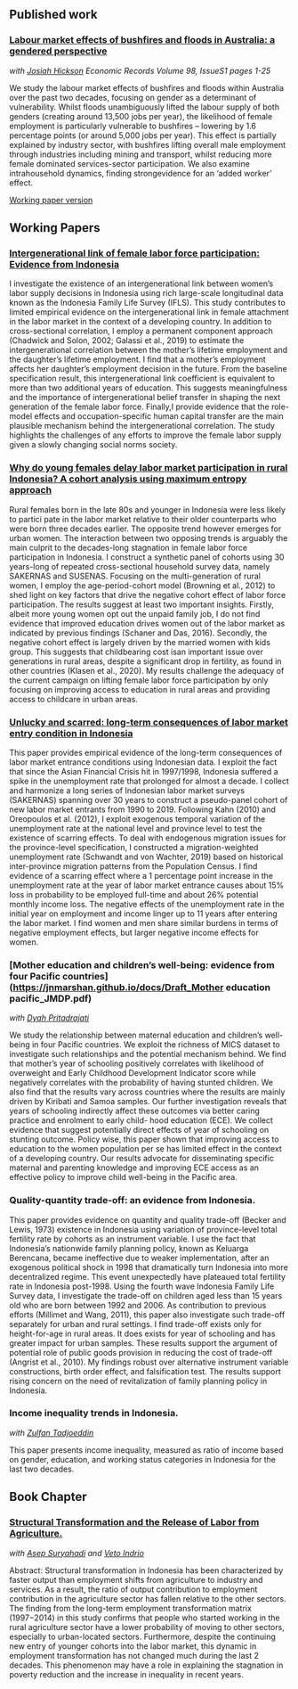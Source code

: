 ## Published work
### [Labour market effects of bushfires and floods in Australia: a gendered perspective](https://onlinelibrary.wiley.com/doi/full/10.1111/1475-4932.12688)
_with [Josiah Hickson](https://www.linkedin.com/in/josh-hickson-a36a4010a/?originalSubdomain=au)_
_Economic Records Volume 98, IssueS1 pages 1-25_

We study the labour market effects of bushfires and floods within Australia over the past two decades, focusing on gender as a determinant of vulnerability. Whilst floods unambiguously lifted the labour supply of both genders (creating around 13,500 jobs per year), the likelihood of female employment is particularly vulnerable to bushfires – lowering by 1.6 percentage points (or around 5,000 jobs per year). This effect is partially explained by industry sector, with bushfires lifting overall male employment through industries including mining and transport, whilst reducing more female dominated services-sector participation. We also examine intrahousehold dynamics, finding strongevidence for an ‘added worker’ effect.

[Working paper version](https://jnmarshan.github.io/docs/Compiled_Gendered_consequences_of_natural_disaster_Final_ER.pdf)

## Working Papers

### [Intergenerational link of female labor force participation: Evidence from Indonesia](https://jnmarshan.github.io/docs/chapter01_v1.pdf)

I investigate the existence of an intergenerational link between women’s labor supply decisions in Indonesia using rich large-scale longitudinal data known as the Indonesia Family Life Survey (IFLS). This study contributes to limited empirical evidence on the intergenerational link in female attachment in the labor market in the context of a developing country. In addition to cross-sectional correlation, I employ a permanent component approach (Chadwick and Solon, 2002; Galassi et al., 2019) to estimate the intergenerational correlation between the mother’s lifetime employment and the daughter’s lifetime employment. I find that a mother’s employment affects her daughter’s employment decision in the future. From the baseline specification result, this intergenerational link coefficient is equivalent to more than two additional years of education. This suggests meaningfulness and the importance of intergenerational belief transfer in shaping the next generation of the female labor force. Finally,I provide evidence that the role-model effects and occupation-specific human capital transfer are the main plausible mechanism behind the intergenerational correlation. The study highlights the challenges of any efforts to improve the female labor supply
given a slowly changing social norms society.

### [Why do young females delay labor market participation in rural Indonesia? A cohort analysis using maximum entropy approach](https://jnmarshan.github.io/docs/chapter02_v3.pdf)

Rural females born in the late 80s and younger in Indonesia were less likely to partici pate in the labor market relative to their older counterparts who were born three decades earlier. The opposite trend however emerges for urban women. The interaction between two opposing trends is arguably the main culprit to the decades-long stagnation in female labor force participation in Indonesia. I construct a synthetic panel of cohorts using 30 years-long of repeated cross-sectional household survey data, namely SAKERNAS and SUSENAS. Focusing on the multi-generation of rural women, I employ the age-period-cohort model (Browning et al., 2012) to shed light on key factors that drive the negative cohort effect of labor force participation. The results suggest at least two important insights. Firstly, albeit more young women opt out the unpaid family job, I do not find evidence that improved education drives women out of the labor market as indicated by previous findings (Schaner and Das, 2016). Secondly, the negative cohort effect is largely driven by the married women with kids group. This suggests that childbearing cost isan important issue over generations in rural areas, despite a significant drop in fertility, as found in other countries (Klasen et al., 2020). My results challenge the adequacy of the current campaign on lifting female labor force participation by only focusing on improving access to education in rural areas and providing access to childcare in urban areas.

### [Unlucky and scarred: long-term consequences of labor market entry condition in Indonesia](https://jnmarshan.github.io/docs/chapter03_v1.pdf)

This paper provides empirical evidence of the long-term consequences of labor market entrance conditions using Indonesian data. I exploit the fact that since the Asian Financial Crisis hit in 1997/1998, Indonesia suffered a spike in the unemployment rate that prolonged for almost a decade. I collect and harmonize a long series of Indonesian labor market surveys (SAKERNAS) spanning over 30 years to construct a pseudo-panel cohort of new labor market entrants from 1990 to 2019. Following Kahn (2010) and Oreopoulos et al. (2012), I exploit exogenous temporal variation of the unemployment rate at the national level and province level to test the existence of scarring effects. To deal with endogenous migration issues for the province-level specification, I constructed a migration-weighted unemployment rate (Schwandt and von Wachter, 2019) based on historical inter-province migration patterns from the Population Census. I find evidence of a scarring effect where a 1 percentage point increase in the unemployment rate at the year of labor market entrance causes about 15% loss in probability to be employed full-time and about 26% potential monthly income loss. The negative effects of the unemployment rate in the initial year on employment and income linger up to 11 years after entering the labor market. I find women and men share similar burdens in terms of negative employment effects, but larger negative income effects for women.

### [Mother education and children’s well-being: evidence from four Pacific countries](https://jnmarshan.github.io/docs/Draft_Mother education pacific_JMDP.pdf)
_with [Dyah Pritadrajati](https://crawford.anu.edu.au/people/phd/dyah-pritadrajati)_

We study the relationship between maternal education and children’s well-being in four Pacific countries. We exploit the richness of MICS dataset to investigate such relationships and the potential mechanism behind. We find that mother’s year of schooling positively correlates with likelihood of overweight and Early Childhood Development Indicator score while negatively correlates with the probability of having stunted children. We also find that the results vary across countries where the results are mainly driven by Kiribati and Samoa samples. Our further investigation reveals that years of schooling indirectly affect these outcomes via better caring practice and enrolment to early child- hood education (ECE). We collect evidence that suggest potentially direct effects of year of schooling on stunting outcome. Policy wise, this paper shown that improving access to education to the women population per se has limited effect in the context of a developing country. Our results advocate for disseminating specific maternal and parenting knowledge and improving ECE access as an effective policy to improve child well-being in the Pacific area.

### Quality-quantity trade-off: an evidence from Indonesia.

This paper provides evidence on quantity and quality trade-off (Becker and Lewis, 1973) existence in Indonesia using variation of province-level total fertility rate by cohorts as an instrument variable. I use the fact that Indonesia’s nationwide family planning policy, known as Keluarga Berencana, became ineffective due to weaker implementation, after an exogenous political shock in 1998 that dramatically turn Indonesia into more decentralized regime. This event unexpectedly have plateaued total fertility rate in Indonesia post-1998. Using the fourth wave Indonesia Family Life Survey data, I investigate the trade-off on children aged less than 15 years old who are born between 1992 and 2006. As contribution to previous efforts (Millimet and Wang, 2011), this paper also investigate such trade-off separately for urban and rural settings. I find trade-off exists only for height-for-age in rural areas. It does exists for year of schooling and has greater impact for urban samples. These results support the argument of potential role of public goods provision in reducing the cost of trade-off (Angrist et al., 2010). My findings robust over alternative instrument variable constructions, birth order effect, and falsification test. The results support rising concern on the need of revitalization of family planning policy in Indonesia.

### Income inequality trends in Indonesia. 
_with [Zulfan Tadjoeddin](https://www.westernsydney.edu.au/staff_profiles/WSU/associate_professor_zulfan_tadjoeddin)_

This paper presents income inequality, measured as ratio of income based on gender, education, and working status categories in Indonesia for the last two decades.

## Book Chapter
### [Structural Transformation and the Release of Labor from Agriculture.](https://www.adb.org/sites/default/files/publication/400586/indonesia-enhancing-productivity-quality-jobs.pdf) 
_with [Asep Suryahadi](https://smeru.or.id/en/content/asep-suryahadi) and [Veto Indrio](https://www.smeru.or.id/en/content/veto-tyas-indrio)_

Abstract:
Structural transformation in Indonesia has been characterized by faster output than employment shifts from agriculture to industry and services. As a result, the ratio of output contribution to employment contribution in the agriculture sector has fallen relative to the other sectors. The finding from the long-term employment transformation matrix (1997−2014) in this study confirms that people who started working in the rural agriculture sector have a lower probability of moving to other sectors, especially to urban-located sectors. Furthermore, despite the continuing new entry of younger cohorts into the labor market, this dynamic in employment transformation has not changed much during the last 2 decades. This phenomenon may have a role in explaining the stagnation in poverty reduction and the increase in inequality in recent years.


